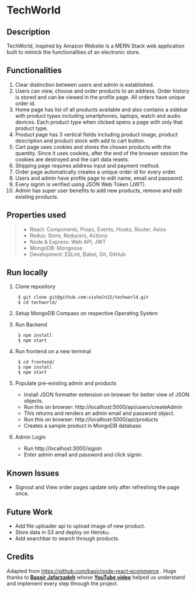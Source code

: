 # TechWorld

## Description

TechWorld, inspired by Amazon Website is a MERN Stack web application built to mimick the functionalities of an electronic store. 

## Functionalities

1. Clear distinction between users and admin is established. 
2. Users can view, choose and order products to an address. Order history is stored and can be viewed in the profile page. All orders have unique order id.
3. Home page has list of all products available and also contains a sidebar with product types including smartphones, laptops, watch and audio devices. Each product type when clicked opens a page with only that product type. 
4. Product page has 3 vertical fields including product image, product description and product stock with add to cart button. 
5. Cart page uses cookies and stores the chosen products with the quantity. Since it uses cookies, after the end of the browser session the cookies are destroyed and the cart data resets. 
6. Shipping page requires address input and payment method. 
7. Order page automatically creates a unique order id for every order. 
8. Users and admin have profile page to edit name, email and password. 
9. Every signin is verified using JSON Web Token (JWT).
10. Admin has super user benefits to add new products, remove and edit existing products.  

## Properties used

> - React: Components, Props, Events, Hooks, Router, Axios
> - Redux: Store, Reducers, Actions
> - Node & Express: Web API,  JWT
> - MongoDB: Mongoose
> - Development: ESLint, Babel, Git, GitHub

## Run locally

1. Clone repository

        $ git clone git@github.com:vishaln15/techworld.git
        $ cd techworld/

2. Setup MongoDB Compass on respective Operating System

3. Run Backend

        $ npm install
        $ npm start

4. Run frontend on a new terminal

        $ cd frontend/
        $ npm install
        $ npm start

5. Populate pre-existing admin and products

    - Install JSON formatter extension on browser for better view of JSON objects.
    - Run this on browser: http://localhost:5000/api/users/createAdmin
    - This returns and renders an admin email and password object.
    - Run this on browser: http://localhost:5000/api/products
    - Creates a sample product in MongoDB database.

6. Admin Login

    - Run http://localhost:3000/signin
    - Enter admin email and password and click signin. 


## Known Issues

- Signout and View order pages update only after refreshing the page once.

## Future Work

- Add file uploader api to upload image of new product.
- Store data in S3 and deploy on Heroku. 
- Add searchbar to search through products.

## Credits

Adapted from https://github.com/basir/node-react-ecommerce . Huge thanks to **[Bassir Jafarzadeh](https://github.com/basir)** whose **[YouTube video](https://www.youtube.com/watch?v=Fy9SdZLBTOo)** helped us understand and implement every step through the project. 